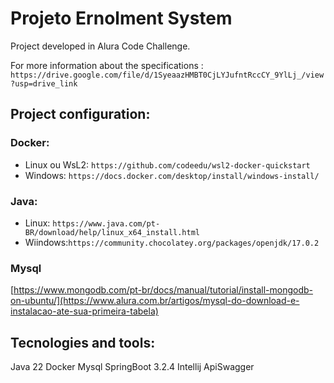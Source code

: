 # Projeto Ernolment System

Project developed in Alura Code Challenge.

For more information about the specifications : `https://drive.google.com/file/d/1SyeaazHMBT0CjLYJufntRccCY_9YlLj_/view?usp=drive_link`


## Project configuration:

### Docker: 
 - Linux ou WsL2: `https://github.com/codeedu/wsl2-docker-quickstart`
 - Windows: `https://docs.docker.com/desktop/install/windows-install/`

### Java:  
- Linux: `https://www.java.com/pt-BR/download/help/linux_x64_install.html`
- Wiindows:`https://community.chocolatey.org/packages/openjdk/17.0.2`

### Mysql
 [https://www.mongodb.com/pt-br/docs/manual/tutorial/install-mongodb-on-ubuntu/](https://www.alura.com.br/artigos/mysql-do-download-e-instalacao-ate-sua-primeira-tabela)


## Tecnologies and tools:

Java 22
Docker
Mysql
SpringBoot 3.2.4
Intellij
ApiSwagger


